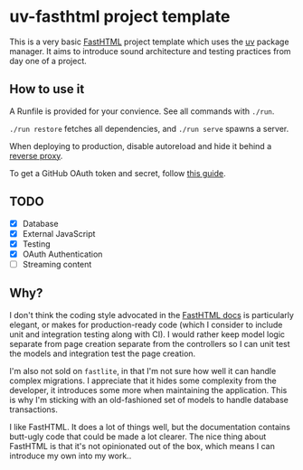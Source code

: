 # uv-fasthtml project template

This is a very basic [FastHTML](https://fastht.ml) project template
which uses the [uv](https://github.com/astral-sh/uv) package manager.
It aims to introduce sound architecture and testing practices from day
one of a project.

## How to use it

A Runfile is provided for your convience. See all commands with `./run`.

`./run restore` fetches all dependencies, and `./run serve` spawns a
server.

When deploying to production, disable autoreload and hide it behind
a [reverse
proxy](https://www.digitalocean.com/community/tutorials/how-to-configure-nginx-as-a-reverse-proxy-on-ubuntu-22-04).

To get a GitHub OAuth token and secret, follow [this
guide](https://docs.github.com/en/apps/oauth-apps/building-oauth-apps/creating-an-oauth-app).

## TODO

- [x] Database
- [x] External JavaScript
- [x] Testing
- [x] OAuth Authentication
- [ ] Streaming content

## Why?

I don't think the coding style advocated in the [FastHTML
docs](https://fastht.ml/docs/) is particularly elegant, or makes for
production-ready code (which I consider to include unit and integration
testing along with CI). I would rather keep model logic separate from
page creation separate from the controllers so I can unit test the models
and integration test the page creation.

I'm also not sold on `fastlite`, in that I'm not sure how well it can
handle complex migrations. I appreciate that it hides some
complexity from the developer, it introduces some more when maintaining
the application. This is why I'm sticking with an old-fashioned set of
models to handle database transactions.

I like FastHTML. It does a lot of things well,
but the documentation contains butt-ugly code that could be made a lot
clearer. The nice thing about FastHTML is that it's not opinionated
out of the box, which means I can introduce my own into my work..
